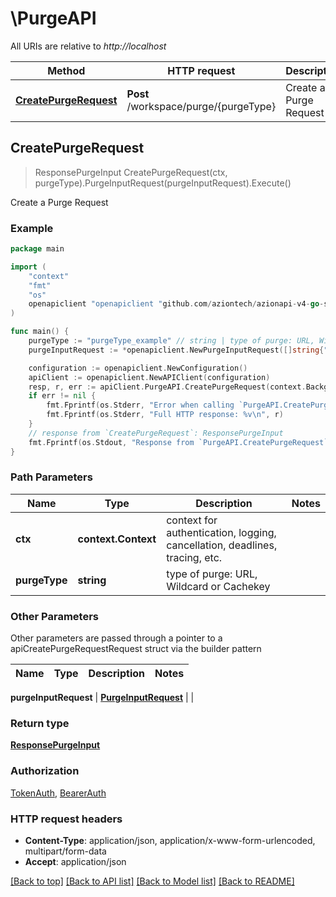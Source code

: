 # \PurgeAPI

All URIs are relative to *http://localhost*

Method | HTTP request | Description
------------- | ------------- | -------------
[**CreatePurgeRequest**](PurgeAPI.md#CreatePurgeRequest) | **Post** /workspace/purge/{purgeType} | Create a Purge Request



## CreatePurgeRequest

> ResponsePurgeInput CreatePurgeRequest(ctx, purgeType).PurgeInputRequest(purgeInputRequest).Execute()

Create a Purge Request



### Example

```go
package main

import (
	"context"
	"fmt"
	"os"
	openapiclient "openapiclient "github.com/aziontech/azionapi-v4-go-sdk""
)

func main() {
	purgeType := "purgeType_example" // string | type of purge: URL, Wildcard or Cachekey
	purgeInputRequest := *openapiclient.NewPurgeInputRequest([]string{"Items_example"}) // PurgeInputRequest | 

	configuration := openapiclient.NewConfiguration()
	apiClient := openapiclient.NewAPIClient(configuration)
	resp, r, err := apiClient.PurgeAPI.CreatePurgeRequest(context.Background(), purgeType).PurgeInputRequest(purgeInputRequest).Execute()
	if err != nil {
		fmt.Fprintf(os.Stderr, "Error when calling `PurgeAPI.CreatePurgeRequest``: %v\n", err)
		fmt.Fprintf(os.Stderr, "Full HTTP response: %v\n", r)
	}
	// response from `CreatePurgeRequest`: ResponsePurgeInput
	fmt.Fprintf(os.Stdout, "Response from `PurgeAPI.CreatePurgeRequest`: %v\n", resp)
}
```

### Path Parameters


Name | Type | Description  | Notes
------------- | ------------- | ------------- | -------------
**ctx** | **context.Context** | context for authentication, logging, cancellation, deadlines, tracing, etc.
**purgeType** | **string** | type of purge: URL, Wildcard or Cachekey | 

### Other Parameters

Other parameters are passed through a pointer to a apiCreatePurgeRequestRequest struct via the builder pattern


Name | Type | Description  | Notes
------------- | ------------- | ------------- | -------------

 **purgeInputRequest** | [**PurgeInputRequest**](PurgeInputRequest.md) |  | 

### Return type

[**ResponsePurgeInput**](ResponsePurgeInput.md)

### Authorization

[TokenAuth](../README.md#TokenAuth), [BearerAuth](../README.md#BearerAuth)

### HTTP request headers

- **Content-Type**: application/json, application/x-www-form-urlencoded, multipart/form-data
- **Accept**: application/json

[[Back to top]](#) [[Back to API list]](../README.md#documentation-for-api-endpoints)
[[Back to Model list]](../README.md#documentation-for-models)
[[Back to README]](../README.md)

